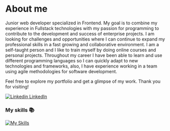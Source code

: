 <!--
**CarlosTarriasDiazWeb/CarlosTarriasDiazWeb** is a ✨ _special_ ✨ repository because its `README.md` (this file) appears on your GitHub profile.

Here are some ideas to get you started:

- 🔭 I’m currently working on ...
- 🌱 I’m currently learning ...
- 👯 I’m looking to collaborate on ...
- 🤔 I’m looking for help with ...
- 💬 Ask me about ...
- 📫 How to reach me: ...
- 😄 Pronouns: ...
- ⚡ Fun fact: ...
-->

# About me 
Junior web developer specialized in Frontend. My goal is to combine my experience in Fullstack technologies with my passion for programming to contribute to the development and success of enterprise projects. I am looking for challenges and opportunities where I can continue to expand my professional skills in a fast growing and collaborative environment. 
I am a self-taught person and I like to train myself by doing online courses and personal projects. Throughout my career I have been able to learn and use different programming languages so I can quickly adapt to new technologies and frameworks, also, I have experience working in a team using agile methodologies for software development.

Feel free to explore my portfolio and get a glimpse of my work. Thank you for visiting!

[![Linkedin](https://i.sstatic.net/gVE0j.png) LinkedIn](https://www.linkedin.com/in/carlostarrias)
&nbsp;

<!-- [Web Portfolio](https://carlos-tarrias-web-portfolio.vercel.app/) -->

### My skills 📚
[![My Skills](https://skillicons.dev/icons?i=html,css,bootstrap,js,vue,angular,postgres,nodejs,prisma,express)](https://skillicons.dev)



